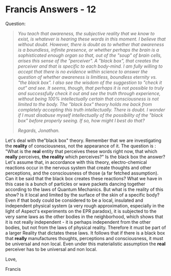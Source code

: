 # Francis Answers - 12

Question:

>_You teach that awareness, the subjective reality that we know to exist, is whatever is hearing these words in this moment. I believe that without doubt. However, there is doubt as to whether that awareness is a boundless, infinite presence, or whether perhaps the brain is a sophisticated enough organ so that, out of the "soup" of brain cells, arises this sense of the "perceiver". A "black box", that creates the perceiver and that is specific to each body-mind. I am fully willing to accept that there is no evidence within science to answer the question of whether awareness is limitless, boundless eternity vs. "the black box". I also see the wisdom of the suggestion to "check it out" and see. It seems, though, that perhaps it is not possible to truly and successfully check it out and see the truth through experience, without being 100% intellectually certain that consciousness is not limited to the body. The "black box" theory holds me back from completely accepting this truth intellectually. There is doubt. I wonder if I must disabuse myself intellectually of the possibility of the "black box" before properly seeing. If so, how might I best do that?_ 
>
>_Regards, Jonathan._

Let's deal with the"black box" theory. Remember that we are investigating the **reality** of consciousness, not the appearance of it. The question is : "What is the **real** entity that perceives these words right now, that which **really** perceives, **the reality** which perceives?" Is the black box the answer? Let's assume that, in accordance with this theory, electro-chemical reactions occur in the nervous system that create thoughts and other perceptions, and the consciousness of those (a far fetched assumption). Can it be said that the black box creates these reactions? What we have in this case is a bunch of particles or wave packets dancing together according to the laws of Quantum Mechanics. But what is the reality of this show? Is it local and limited by the surface of the skin of a specific body? Even if that body could be considered to be a local, insulated and independent physical system (a very rough approximation, especially in the light of Aspect's experiments on the EPR paradox), it is subjected to the very same laws as the other bodies in the neighborhood, which shows that it is not really independent - it is perhaps independent from the other bodies, but not from the laws of physical reality. Therefore it must be part of a larger Reality that dictates these laws. It follows that if there is a black box that **really** manufactures thoughts, perceptions and consciousness, it must be universal and non local. Even under this materialistic assumption the **real** perceiver has to be universal and non local.

Love,

Francis

